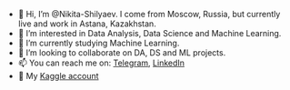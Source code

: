 - 👋 Hi, I’m @Nikita-Shilyaev. I come from Moscow, Russia, but currently live and work in Astana, Kazakhstan.
- 👀 I’m interested in Data Analysis, Data Science and Machine Learning.
- 🌱 I’m currently studying Machine Learning.
- 💞️ I’m looking to collaborate on DA, DS and ML projects.
- 📫 You can reach me on: [Telegram](https://t.me/n_shilyaev), [LinkedIn](https://www.linkedin.com/in/nikita-shilyaev/)
- 👀 My [Kaggle account](https://www.kaggle.com/nshilyaev)

